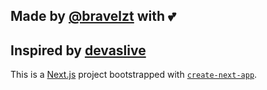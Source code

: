 ## Made by [@bravelzt](https://t.me/bravelzt) with 💕

## Inspired by [devaslive](https://www.youtube.com/watch?v=GznmPACXBlY)

This is a [Next.js](https://nextjs.org/) project bootstrapped with [`create-next-app`](https://github.com/vercel/next.js/tree/canary/packages/create-next-app).
